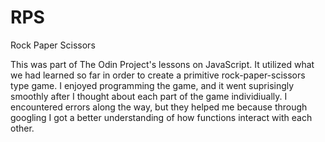 # RPS
Rock Paper Scissors

This was part of The Odin Project's lessons on JavaScript. It utilized what we had learned so far
in order to create a primitive rock-paper-scissors type game. I enjoyed programming the game, and
it went suprisingly smoothly after I thought about each part of the game individiually. I encountered
errors along the way, but they helped me because through googling I got a better understanding of
how functions interact with each other.